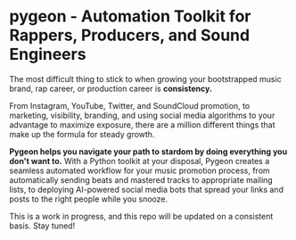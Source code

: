 # pygeon - Automation Toolkit for Rappers, Producers, and Sound Engineers 

The most difficult thing to stick to when growing your bootstrapped music brand, rap career, or production career is **consistency.** 


From Instagram, YouTube, Twitter, and SoundCloud promotion, to marketing, visibility, branding, and using social media algorithms to your advantage to maximize exposure, there are a million different things that make up the formula for steady growth. 


**Pygeon helps you navigate your path to stardom by doing everything you don't want to.** 
With a Python toolkit at your disposal, Pygeon creates a seamless automated workflow for your music promotion process, from automatically sending beats and mastered tracks to appropriate mailing lists, to deploying AI-powered social media bots that spread your links and posts to the right people while you snooze. 

This is a work in progress, and this repo will be updated on a consistent basis. Stay tuned! 


